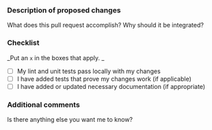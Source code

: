 ### Description of proposed changes
What does this pull request accomplish? Why should it be integrated?

### Checklist
_Put an `x` in the boxes that apply. _
- [ ] My lint and unit tests pass locally with my changes
- [ ] I have added tests that prove my changes work (if applicable)
- [ ] I have added or updated necessary documentation (if appropriate)

### Additional comments
Is there anything else you want me to know?
